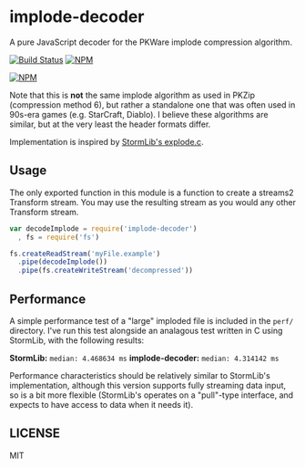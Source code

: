 # implode-decoder
A pure JavaScript decoder for the PKWare implode compression algorithm.

[![Build Status](https://img.shields.io/travis/tec27/implode-decoder.png?style=flat)](https://travis-ci.org/tec27/implode-decoder)
[![NPM](https://img.shields.io/npm/v/implode-decoder.svg?style=flat)](https://www.npmjs.org/package/implode-decoder)

[![NPM](https://nodei.co/npm/implode-decoder.png)](https://www.npmjs.org/package/implode-decoder)

Note that this is **not** the same implode algorithm as used in PKZip (compression method 6), but
rather a standalone one that was often used in 90s-era games (e.g. StarCraft, Diablo). I believe
these algorithms are similar, but at the very least the header formats differ.

Implementation is inspired by [StormLib's explode.c](https://github.com/ladislav-zezula/StormLib/blob/master/src%2Fpklib%2Fexplode.c).

## Usage
The only exported function in this module is a function to create a streams2 Transform stream. You
may use the resulting stream as you would any other Transform stream.

```javascript
var decodeImplode = require('implode-decoder')
  , fs = require('fs')

fs.createReadStream('myFile.example')
  .pipe(decodeImplode())
  .pipe(fs.createWriteStream('decompressed'))
```

## Performance
A simple performance test of a "large" imploded file is included in the `perf/` directory. I've run
this test alongside an analagous test written in C using StormLib, with the following results:

**StormLib:** `median: 4.468634 ms`
**implode-decoder:** `median: 4.314142 ms`

Performance characteristics should be relatively similar to StormLib's implementation, although this
version supports fully streaming data input, so is a bit more flexible (StormLib's operates on a
"pull"-type interface, and expects to have access to data when it needs it).

## LICENSE
MIT
